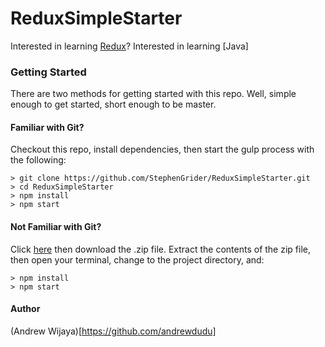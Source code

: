 # ReduxSimpleStarter

Interested in learning [Redux](https://www.udemy.com/react-redux/)?
Interested in learning [Java]

### Getting Started

There are two methods for getting started with this repo.
Well, simple enough to get started, short enough to be master.

#### Familiar with Git?
Checkout this repo, install dependencies, then start the gulp process with the following:

```
> git clone https://github.com/StephenGrider/ReduxSimpleStarter.git
> cd ReduxSimpleStarter
> npm install
> npm start
```

#### Not Familiar with Git?
Click [here](https://github.com/StephenGrider/ReactStarter/releases) then download the .zip file.  Extract the contents of the zip file, then open your terminal, change to the project directory, and:

```
> npm install
> npm start
```
#### Author
(Andrew Wijaya)[https://github.com/andrewdudu]